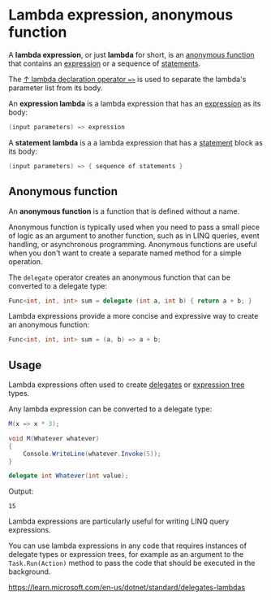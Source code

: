 # Lambda expression, anonymous function

A **lambda expression**, or just **lambda** for short, is an [anonymous function](#anonymous-function) that contains an [expression](/csharp/expression-tree.md#expression) or a sequence of [statements](/csharp/statement.md).

The [↑ lambda declaration operator `=>`](https://learn.microsoft.com/en-us/dotnet/csharp/language-reference/operators/lambda-operator) is used to separate the lambda's parameter list from its body.

An **expression lambda** is a lambda expression that has an [expression](/csharp/expression-tree.md#expression) as its body:

```csharp
(input parameters) => expression
```

A **statement lambda** is a a lambda expression that has a [statement](/csharp/statement.md) block as its body:

```csharp
(input parameters) => { sequence of statements }
```

## Anonymous function

An **anonymous function** is a function that is defined without a name.

Anonymous function is typically used when you need to pass a small piece of logic as an argument to another function, such as in LINQ queries, event handling, or asynchronous programming. Anonymous functions are useful when you don't want to create a separate named method for a simple operation.

The `delegate` operator creates an anonymous function that can be converted to a delegate type:

```csharp
Func<int, int, int> sum = delegate (int a, int b) { return a + b; }
```

Lambda expressions provide a more concise and expressive way to create an anonymous function:

```csharp
Func<int, int, int> sum = (a, b) => a + b;
```

## Usage

Lambda expressions often used to create [delegates](/csharp/types/delegate.md) or [expression tree](/csharp/expression-tree.md) types.

Any lambda expression can be converted to a delegate type:

```csharp
M(x => x * 3);

void M(Whatever whatever)
{
    Console.WriteLine(whatever.Invoke(5));
}

delegate int Whatever(int value);
```

Output:

```output
15
```

Lambda expressions are particularly useful for writing LINQ query expressions.

You can use lambda expressions in any code that requires instances of delegate types or expression trees, for example as an argument to the `Task.Run(Action)` method to pass the code that should be executed in the background.

https://learn.microsoft.com/en-us/dotnet/standard/delegates-lambdas
